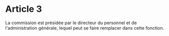 # Article 3

La commission est présidée par le directeur du personnel et de l'administration générale, lequel peut se faire remplacer dans cette fonction.
